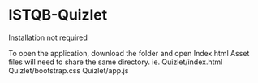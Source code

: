# ISTQB-Quizlet
Installation not required

To open the application, download the folder and open Index.html
Asset files will need to share the same directory.
ie.
Quizlet/index.html
Quizlet/bootstrap.css
Quizlet/app.js
